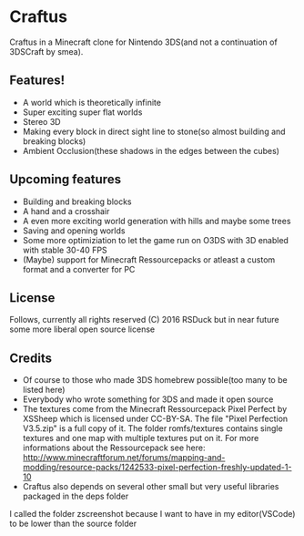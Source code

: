 # Craftus
Craftus in a Minecraft clone for Nintendo 3DS(and not a continuation of 3DSCraft by smea). 

## Features!
* A world which is theoretically infinite
* Super exciting super flat worlds
* Stereo 3D
* Making every block in direct sight line to stone(so almost building and breaking blocks)
* Ambient Occlusion(these shadows in the edges between the cubes)

## Upcoming features
* Building and breaking blocks
* A hand and a crosshair
* A even more exciting world generation with hills and maybe some trees
* Saving and opening worlds
* Some more optimiziation to let the game run on O3DS with 3D enabled with stable 30-40 FPS
* (Maybe) support for Minecraft Ressourcepacks or atleast a custom format and a converter for PC

## License
Follows, currently all rights reserved (C) 2016 RSDuck but in near future some more liberal open source license

## Credits
* Of course to those who made 3DS homebrew possible(too many to be listed here)
* Everybody who wrote something for 3DS and made it open source
* The textures come from the Minecraft Ressourcepack Pixel Perfect by XSSheep which is licensed under CC-BY-SA. The file "Pixel Perfection V3.5.zip" is a full copy of it. The folder romfs/textures contains single textures and one map with multiple textures put on it. For more informations about the Ressourcepack see here: http://www.minecraftforum.net/forums/mapping-and-modding/resource-packs/1242533-pixel-perfection-freshly-updated-1-10
* Craftus also depends on several other small but very useful libraries packaged in the deps folder

I called the folder zscreenshot because I want to have in my editor(VSCode) to be lower than the source folder